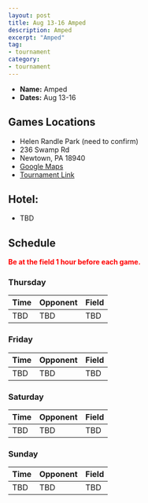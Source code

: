 ```yaml
---
layout: post
title: Aug 13-16 Amped
description: Amped
excerpt: "Amped"
tag:
- tournament
category:
- tournament
---
```

* **Name:** Amped
* **Dates:** Aug 13-16

## Games Locations
* Helen Randle Park (need to confirm)
* 236 Swamp Rd
* Newtown, PA 18940
* [Google Maps](https://goo.gl/maps/aMFaibGYmezfACwd8)
* [Tournament Link](http://www.beastsoftheeastevents.com/amped-showcase.cfm)

## Hotel:
* TBD
  
## Schedule
**<span style="color:red">Be at the field 1 hour before each game.</span>**

### Thursday

| Time     | Opponent       | Field |
|:---      |:---            |:---   |
| TBD      | TBD            |TBD    |

### Friday

| Time     | Opponent       | Field |
|:---      |:---            |:---   |
| TBD      | TBD            |TBD    |

### Saturday

| Time     | Opponent       | Field |
|:---      |:---            |:---   |
| TBD      | TBD            |TBD    |

### Sunday

| Time     | Opponent       | Field |
|:---      |:---            |:---   |
| TBD      | TBD            |TBD    |
